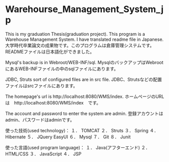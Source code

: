 # Warehourse_Management_System_jp
This is my graduation Thesis(graduation project). This program is a Warehouse Management System. I have translated readme file in Japanese.
大学時代卒業論文の成果物です。このプログラムは倉庫管理システムです。READMEファイルは日本語化ができました。

Mysql's backup is in Webroot/WEB-INF/sql.
MysqlのバックアップはWebrootにあるWEB-INFファイルの中のsqlファイルにあります。

JDBC, Struts sort of configured files are in src file.
JDBC、Strutsなどの配置ファイルはsrcファイルにあります。

The homepage's url is http://localhost:8080/WMS/index.
ホームページのURLは　http://localhost:8080/WMS/index　です。

The account and password to enter the system are admin.
登録アカウントはadmin、パスワードはadminです。

使った技術(used technology)：
１．	TOMCAT
２．	Struts
３．	Spring
４．	Hibernate
５．	JQuery EasyUI
６．	Mysql
７．	Git
８．	Junit

使った言語(used program language)：
１．	Java(アフターエンド)
２．	HTML/CSS
３．	JavaScript
４．	JSP


